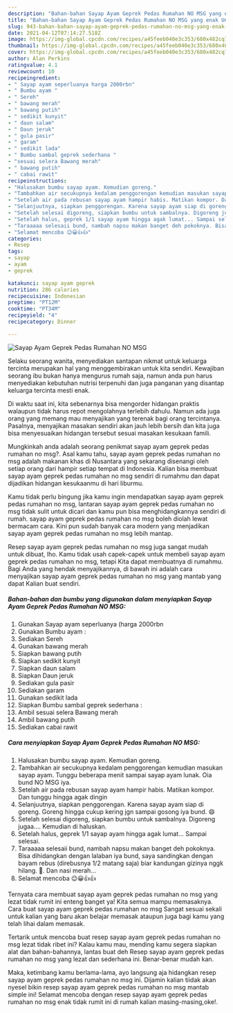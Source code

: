 ```yaml
---
description: "Bahan-bahan Sayap Ayam Geprek Pedas Rumahan NO MSG yang enak Untuk Jualan"
title: "Bahan-bahan Sayap Ayam Geprek Pedas Rumahan NO MSG yang enak Untuk Jualan"
slug: 943-bahan-bahan-sayap-ayam-geprek-pedas-rumahan-no-msg-yang-enak-untuk-jualan
date: 2021-04-12T07:14:27.518Z
image: https://img-global.cpcdn.com/recipes/a45feeb040e3c353/680x482cq70/sayap-ayam-geprek-pedas-rumahan-no-msg-foto-resep-utama.jpg
thumbnail: https://img-global.cpcdn.com/recipes/a45feeb040e3c353/680x482cq70/sayap-ayam-geprek-pedas-rumahan-no-msg-foto-resep-utama.jpg
cover: https://img-global.cpcdn.com/recipes/a45feeb040e3c353/680x482cq70/sayap-ayam-geprek-pedas-rumahan-no-msg-foto-resep-utama.jpg
author: Alan Perkins
ratingvalue: 4.1
reviewcount: 10
recipeingredient:
- " Sayap ayam seperluanya harga 2000rbn"
- " Bumbu ayam "
- " Sereh"
- " bawang merah"
- " bawang putih"
- " sedikit kunyit"
- " daun salam"
- " Daun jeruk"
- " gula pasir"
- " garam"
- " sedikit lada"
- " Bumbu sambal geprek sederhana "
- "sesuai selera Bawang merah"
- " bawang putih"
- " cabai rawit"
recipeinstructions:
- "Halusakan bumbu sayap ayam. Kemudian goreng."
- "Tambahkan air secukupnya kedalam penggorengan kemudian masukan sayap ayam. Tunggu beberapa menit sampai sayap ayam lunak. Oia bund NO MSG iya."
- "Setelah air pada rebusan sayap ayam hampir habis. Matikan kompor. Dan tunggu hingga agak dingin"
- "Selanjuutnya, siapkan penggorengan. Karena sayap ayam siap di goreng. Goreng hingga cukup kering jgn sampai gosong iya bund. 😄"
- "Setelah selesai digoreng, siapkan bumbu untuk sambalnya. Digoreng jugaa.... Kemudian di haluskan."
- "Setelah halus, geprek 1/1 sayap ayam hingga agak lumat... Sampai selesai."
- "Taraaaaa selesaii bund, nambah napsu makan banget deh pokoknya. Bisa dihidangkan dengan lalaban iya bund, saya sandingkan dengan bayam rebus (direbusnya 1/2 matang saja) biar kandungan gizinya nggk hilang. 🙊. Dan nasi merah..."
- "Selamat mencoba 😉😀👍👍"
categories:
- Resep
tags:
- sayap
- ayam
- geprek

katakunci: sayap ayam geprek 
nutrition: 286 calories
recipecuisine: Indonesian
preptime: "PT12M"
cooktime: "PT34M"
recipeyield: "4"
recipecategory: Dinner

---
```



![Sayap Ayam Geprek Pedas Rumahan NO MSG](https://img-global.cpcdn.com/recipes/a45feeb040e3c353/680x482cq70/sayap-ayam-geprek-pedas-rumahan-no-msg-foto-resep-utama.jpg)

Selaku seorang wanita, menyediakan santapan nikmat untuk keluarga tercinta merupakan hal yang menggembirakan untuk kita sendiri. Kewajiban seorang ibu bukan hanya mengurus rumah saja, namun anda pun harus menyediakan kebutuhan nutrisi terpenuhi dan juga panganan yang disantap keluarga tercinta mesti enak.

Di waktu  saat ini, kita sebenarnya bisa mengorder hidangan praktis walaupun tidak harus repot mengolahnya terlebih dahulu. Namun ada juga orang yang memang mau menyajikan yang terenak bagi orang tercintanya. Pasalnya, menyajikan masakan sendiri akan jauh lebih bersih dan kita juga bisa menyesuaikan hidangan tersebut sesuai masakan kesukaan famili. 



Mungkinkah anda adalah seorang penikmat sayap ayam geprek pedas rumahan no msg?. Asal kamu tahu, sayap ayam geprek pedas rumahan no msg adalah makanan khas di Nusantara yang sekarang disenangi oleh setiap orang dari hampir setiap tempat di Indonesia. Kalian bisa membuat sayap ayam geprek pedas rumahan no msg sendiri di rumahmu dan dapat dijadikan hidangan kesukaanmu di hari liburmu.

Kamu tidak perlu bingung jika kamu ingin mendapatkan sayap ayam geprek pedas rumahan no msg, lantaran sayap ayam geprek pedas rumahan no msg tidak sulit untuk dicari dan kamu pun bisa menghidangkannya sendiri di rumah. sayap ayam geprek pedas rumahan no msg boleh diolah lewat bermacam cara. Kini pun sudah banyak cara modern yang menjadikan sayap ayam geprek pedas rumahan no msg lebih mantap.

Resep sayap ayam geprek pedas rumahan no msg juga sangat mudah untuk dibuat, lho. Kamu tidak usah capek-capek untuk membeli sayap ayam geprek pedas rumahan no msg, tetapi Kita dapat membuatnya di rumahmu. Bagi Anda yang hendak menyajikannya, di bawah ini adalah cara menyajikan sayap ayam geprek pedas rumahan no msg yang mantab yang dapat Kalian buat sendiri.

<!--inarticleads1-->

##### Bahan-bahan dan bumbu yang digunakan dalam menyiapkan Sayap Ayam Geprek Pedas Rumahan NO MSG:

1. Gunakan  Sayap ayam seperluanya (harga 2000rbn
1. Gunakan  Bumbu ayam :
1. Sediakan  Sereh
1. Gunakan  bawang merah
1. Siapkan  bawang putih
1. Siapkan  sedikit kunyit
1. Siapkan  daun salam
1. Siapkan  Daun jeruk
1. Sediakan  gula pasir
1. Sediakan  garam
1. Gunakan  sedikit lada
1. Siapkan  Bumbu sambal geprek sederhana :
1. Ambil sesuai selera Bawang merah
1. Ambil  bawang putih
1. Sediakan  cabai rawit




<!--inarticleads2-->

##### Cara menyiapkan Sayap Ayam Geprek Pedas Rumahan NO MSG:

1. Halusakan bumbu sayap ayam. Kemudian goreng.
1. Tambahkan air secukupnya kedalam penggorengan kemudian masukan sayap ayam. Tunggu beberapa menit sampai sayap ayam lunak. Oia bund NO MSG iya.
1. Setelah air pada rebusan sayap ayam hampir habis. Matikan kompor. Dan tunggu hingga agak dingin
1. Selanjuutnya, siapkan penggorengan. Karena sayap ayam siap di goreng. Goreng hingga cukup kering jgn sampai gosong iya bund. 😄
1. Setelah selesai digoreng, siapkan bumbu untuk sambalnya. Digoreng jugaa.... Kemudian di haluskan.
1. Setelah halus, geprek 1/1 sayap ayam hingga agak lumat... Sampai selesai.
1. Taraaaaa selesaii bund, nambah napsu makan banget deh pokoknya. Bisa dihidangkan dengan lalaban iya bund, saya sandingkan dengan bayam rebus (direbusnya 1/2 matang saja) biar kandungan gizinya nggk hilang. 🙊. Dan nasi merah...
1. Selamat mencoba 😉😀👍👍




Ternyata cara membuat sayap ayam geprek pedas rumahan no msg yang lezat tidak rumit ini enteng banget ya! Kita semua mampu memasaknya. Cara buat sayap ayam geprek pedas rumahan no msg Sangat sesuai sekali untuk kalian yang baru akan belajar memasak ataupun juga bagi kamu yang telah lihai dalam memasak.

Tertarik untuk mencoba buat resep sayap ayam geprek pedas rumahan no msg lezat tidak ribet ini? Kalau kamu mau, mending kamu segera siapkan alat dan bahan-bahannya, lantas buat deh Resep sayap ayam geprek pedas rumahan no msg yang lezat dan sederhana ini. Benar-benar mudah kan. 

Maka, ketimbang kamu berlama-lama, ayo langsung aja hidangkan resep sayap ayam geprek pedas rumahan no msg ini. Dijamin kalian tiidak akan nyesel bikin resep sayap ayam geprek pedas rumahan no msg mantab simple ini! Selamat mencoba dengan resep sayap ayam geprek pedas rumahan no msg enak tidak rumit ini di rumah kalian masing-masing,oke!.

